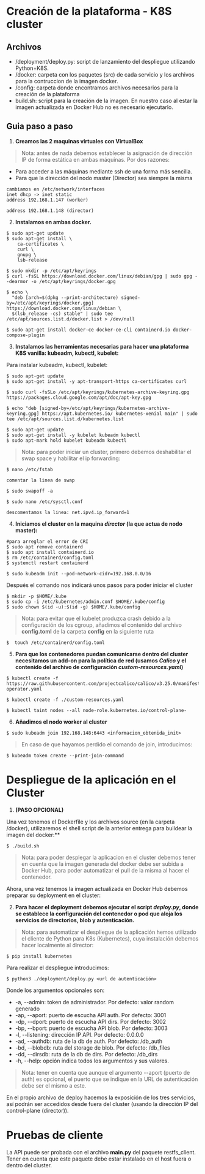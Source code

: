 # Creación de la plataforma - K8S cluster

## Archivos

- /deployment/deploy.py: script de lanzamiento del despliegue utilizando Python+K8S.
- /docker: carpeta con los paquetes (src) de cada servicio y los archivos para la contruccion de la imagen docker.
- /config: carpeta donde encontramos archivos necesarios para la creación de la plataforma
- build.sh: script para la creación de la imagen. En nuestro caso al estar la imagen actualizada en Docker Hub no es necesario ejecutarlo.

## Guia paso a paso

1. **Creamos las 2 maquinas virtuales con VirtualBox**

> Nota: antes de nada debemos establecer la asignación de dirección IP de forma estática en ambas máquinas. Por dos razones:
- Para acceder a las máquinas mediante ssh de una forma más sencilla.
- Para que la dirección del nodo master (Director) sea siempre la misma

```
cambiamos en /etc/network/interfaces
inet dhcp -> inet static
address 192.168.1.147 (worker)

address 192.168.1.148 (director)
```

2. **Instalamos en ambas docker.**

```
$ sudo apt-get update
$ sudo apt-get install \
    ca-certificates \
    curl \
    gnupg \
    lsb-release

$ sudo mkdir -p /etc/apt/keyrings
$ curl -fsSL https://download.docker.com/linux/debian/gpg | sudo gpg --dearmor -o /etc/apt/keyrings/docker.gpg

$ echo \
  "deb [arch=$(dpkg --print-architecture) signed-by=/etc/apt/keyrings/docker.gpg] https://download.docker.com/linux/debian \
  $(lsb_release -cs) stable" | sudo tee /etc/apt/sources.list.d/docker.list > /dev/null

$ sudo apt-get install docker-ce docker-ce-cli containerd.io docker-compose-plugin
```

3. **Instalamos las herramientas necesarias para hacer una plataforma K8S vanilla: kubeadm, kubectl, kubelet:**

Para instalar kubeadm, kubectl, kubelet:

```
$ sudo apt-get update
$ sudo apt-get install -y apt-transport-https ca-certificates curl

$ sudo curl -fsSLo /etc/apt/keyrings/kubernetes-archive-keyring.gpg https://packages.cloud.google.com/apt/doc/apt-key.gpg

$ echo "deb [signed-by=/etc/apt/keyrings/kubernetes-archive-keyring.gpg] https://apt.kubernetes.io/ kubernetes-xenial main" | sudo tee /etc/apt/sources.list.d/kubernetes.list

$ sudo apt-get update
$ sudo apt-get install -y kubelet kubeadm kubectl
$ sudo apt-mark hold kubelet kubeadm kubectl
```

> Nota: para poder iniciar un cluster, primero debemos deshabilitar el swap space y habilitar el ip forwarding:

```
$ nano /etc/fstab

comentar la linea de swap

$ sudo swapoff -a
```

```
$ sudo nano /etc/sysctl.conf

descomentamos la linea: net.ipv4.ip_forward=1
```

4. **Iniciamos el cluster en la maquina _director_ (la que actua de nodo master):**

```
#para arreglar el error de CRI
$ sudo apt remove containerd
$ sudo apt install containerd.io
$ rm /etc/containerd/config.toml
$ systemctl restart containerd

$ sudo kubeadm init --pod-network-cidr=192.168.0.0/16
```

Después el comando nos indicará unos pasos para poder iniciar el cluster

```
$ mkdir -p $HOME/.kube
$ sudo cp -i /etc/kubernetes/admin.conf $HOME/.kube/config 
$ sudo chown $(id -u):$(id -g) $HOME/.kube/config
```

> Nota: para evitar que el kubelet produzca crash debido a la configuración de los cgroup, añadimos el contenido del archivo **config.toml** de la carpeta **config** en la siguiente ruta

```
$  touch /etc/containerd/config.toml
```

5. **Para que los contenedores puedan comunicarse dentro del cluster necesitamos un add-on para la política de red (usamos _Calico_ y el contenido del archivo de configuración _custom-resources.yaml_)**

```
$ kubectl create -f https://raw.githubusercontent.com/projectcalico/calico/v3.25.0/manifests/tigera-operator.yaml

$ kubectl create -f ./custom-resources.yaml

$ kubectl taint nodes --all node-role.kubernetes.io/control-plane-
```

6. **Añadimos el nodo worker al cluster**

```
$ sudo kubeadm join 192.168.148:6443 <informacion_obtenida_init>
```

> En caso de que hayamos perdido el comando de join, introducimos:

```
$ kubeadm token create --print-join-command
```

# Despliegue de la aplicación en el Cluster

1. **(PASO OPCIONAL)**

Una vez tenemos el Dockerfile y los archivos source (en la carpeta /docker), utilizaremos el shell script de la anterior entrega para buildear la imagen del docker:**

```
$ ./build.sh
```

> Nota: para poder desplegar la aplicacion en el cluster debemos tener en cuenta que la imagen generada del docker debe ser subida a Docker Hub, para poder automatizar el pull de la misma al hacer el contenedor.

Ahora, una vez tenemos la imagen actualizada en Docker Hub debemos preparar su deployment en el cluster:

2. **Para hacer el deployment debemos ejecutar el script _deploy.py_, donde se establece la configuración del contenedor o pod que aloja los servicios de directorios, blob y autenticación.**


> Nota: para automatizar el despliegue de la aplicación hemos utilizado el cliente de Python para K8s (Kubernetes), cuya instalación debemos hacer localmente al director:

```
$ pip install kubernetes
```

Para realizar el despliegue introducimos:

```
$ python3 ./deployment/deploy.py <url de autenticación> 
```

Donde los argumentos opcionales son:

- -a, --admin: token de administrador. Por defecto: valor random generado 
- -ap, --aport: puerto de escucha API auth. Por defecto: 3001
- -dp, --dport: puerto de escucha API dirs. Por defecto: 3002
- -bp, --bport: puerto de escucha API blob. Por defecto: 3003
- -l, --listening: dirección IP API. Por defecto: 0.0.0.0
- -ad, --authdb: ruta de la db de auth. Por defecto: /db_auth
- -bd, --blobdb: ruta del storage de blob. Por defecto: /db_files
- -dd, --dirsdb: ruta de la db de dirs. Por defecto: /db_dirs
- -h, --help: opción indica todos los argumentos y sus valores.


> Nota: tener en cuenta que aunque el argumento --aport (puerto de auth) es opcional, el puerto que se indique en la URL de autenticación debe ser el mismo a este.

En el propio archivo de deploy hacemos la exposición de los tres servicios, así podrán ser accedidos desde fuera del cluster (usando la dirección IP del control-plane (director)).

# Pruebas de cliente

La API puede ser probada con el archivo **main.py** del paquete restfs_client. Tener en cuenta que este paquete debe estar instalado en el host fuera o dentro del cluster.



